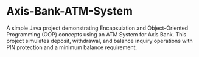 # Axis-Bank-ATM-System
A simple Java project demonstrating Encapsulation and Object-Oriented Programming (OOP) concepts using an ATM System for Axis Bank.  This project simulates deposit, withdrawal, and balance inquiry operations with PIN protection and a minimum balance requirement.
